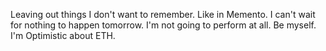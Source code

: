 Leaving out things I don't want to remember. Like in Memento. I can't wait for nothing to happen tomorrow. I'm not going to perform at all. Be myself. I'm Optimistic about ETH.
